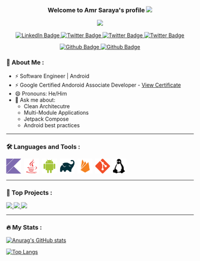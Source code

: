 <h3 align="center">
  Welcome to Amr Saraya's profile
  <img src="https://media.giphy.com/media/hvRJCLFzcasrR4ia7z/giphy.gif" width="28"/>
</h3>


<p id="header" align="center">
  <img src="https://media.giphy.com/media/p4NLw3I4U0idi/giphy.gif" width="200"/>
</p>

<p id="badges" align="center">
  <a href="https://linkedin.com/in/amrmsaraya">
    <img src="https://img.shields.io/badge/LinkedIn-black?style=for-the-badge&logo=linkedin&logoColor=blue" alt="LinkedIn Badge"/>
  </a>
  <a href="https://twitter.com/amrmsaraya">
    <img src="https://img.shields.io/badge/Twitter-black?style=for-the-badge&logo=twitter&logoColor=blue" alt="Twitter Badge"/>
  </a>
  
  <a href="https://github.com/amrmsaraya">
    <img src="https://img.shields.io/badge/Github-black?style=for-the-badge&logo=github&logoColor=white" alt="Twitter Badge"/>
  </a>
  
  <a href="mailto:amrmsaraya@gmail.com">
    <img src="https://img.shields.io/badge/Gmail-black?style=for-the-badge&logo=gmail&logoColor=red" alt="Twitter Badge"/>
  </a>
</p>

<p id="badges" align="center">
  <a href="https://github.com/amrmsaraya">
    <img src="https://img.shields.io/github/stars/amrmsaraya?style=social" alt="Github Badge"/>
  </a>
  <a href="https://github.com/amrmsaraya">
    <img src="https://img.shields.io/github/followers/amrmsaraya?style=social" alt="Github Badge"/>
  </a>
</p>

### 🤵 About Me :
- ⚡ Software Engineer | Android
- ⚡ Google Certified Andoroid Associate Developer - [View Certificate](https://www.credential.net/6d728712-d856-4522-b7f6-e65241ad3ea7)
- 😄 Pronouns: He/Him
- 💬 Ask me about:
  - Clean Architecutre
  - Multi-Module Applications
  - Jetpack Compose
  - Android best practices

---

### 🛠️ Languages and Tools :

<div>
  <img src="https://github.com/devicons/devicon/blob/master/icons/kotlin/kotlin-plain.svg" title="Kotlin" alt="Kotlin" width="40" height="40"/>&nbsp;
  <img src="https://github.com/devicons/devicon/blob/master/icons/java/java-plain.svg" title="Java" alt="Java" width="40" height="40"/>&nbsp;
  <img src="https://github.com/devicons/devicon/blob/master/icons/android/android-plain.svg" title="Android" alt="Android" width="40" height="40"/>&nbsp;
  <img src="https://github.com/devicons/devicon/blob/master/icons/gradle/gradle-plain.svg" title="Gradle" alt="Gradle" width="40" height="40"/>&nbsp;
  <img src="https://github.com/devicons/devicon/blob/master/icons/firebase/firebase-plain.svg" title="Firebase" alt="Firebase" width="40" height="40"/>&nbsp;
  <img src="https://github.com/devicons/devicon/blob/master/icons/git/git-plain.svg" title="Git" **alt="Git" width="40" height="40"/>
  <img src="https://github.com/devicons/devicon/blob/master/icons/linux/linux-plain.svg" title="Linux" **alt="Linux" width="40" height="40"/>
</div>

---

### 🔨 Top Projects :

<div>
  <a href="https://github.com/amrmsaraya/clock">
    <img src="https://github-readme-stats.vercel.app/api/pin/?username=amrmsaraya&repo=clock&theme=dracula&hide_border=true&border_radius=10"/>
  </a>
  <a href="https://github.com/amrmsaraya/weather">
    <img src="https://github-readme-stats.vercel.app/api/pin/?username=amrmsaraya&repo=weather&theme=dracula&hide_border=true&border_radius=10" />
  </a>
  <a href="https://github.com/amrmsaraya/timer">
    <img src="https://github-readme-stats.vercel.app/api/pin/?username=amrmsaraya&repo=timer&theme=dracula&hide_border=true&border_radius=10" />
  </a>
</div>

---

### 🔥 My Stats :
[![Anurag's GitHub stats](https://github-readme-stats.vercel.app/api?username=amrmsaraya&show_icons=true&theme=dracula&hide_border=true&include_all_commits=true&border_radius=10)](https://github.com/amrmsaraya)

[![Top Langs](https://github-readme-stats.vercel.app/api/top-langs/?username=amrmsaraya&layout=compact&theme=dracula&hide_border=true&border_radius=10)](https://github.com/amrmsaraya)
